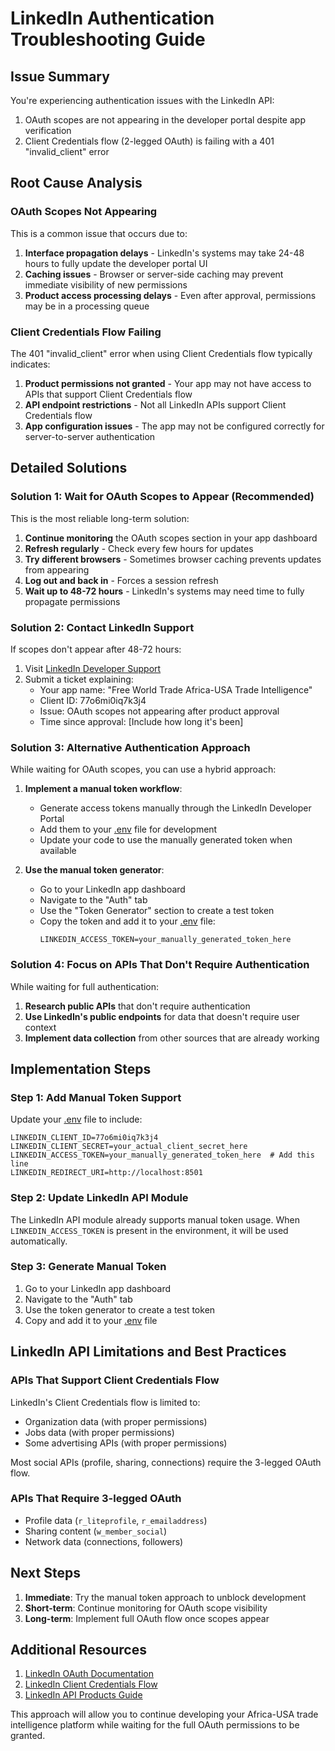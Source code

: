 # LinkedIn Authentication Troubleshooting Guide

## Issue Summary
You're experiencing authentication issues with the LinkedIn API:
1. OAuth scopes are not appearing in the developer portal despite app verification
2. Client Credentials flow (2-legged OAuth) is failing with a 401 "invalid_client" error

## Root Cause Analysis

### OAuth Scopes Not Appearing
This is a common issue that occurs due to:
1. **Interface propagation delays** - LinkedIn's systems may take 24-48 hours to fully update the developer portal UI
2. **Caching issues** - Browser or server-side caching may prevent immediate visibility of new permissions
3. **Product access processing delays** - Even after approval, permissions may be in a processing queue

### Client Credentials Flow Failing
The 401 "invalid_client" error when using Client Credentials flow typically indicates:
1. **Product permissions not granted** - Your app may not have access to APIs that support Client Credentials flow
2. **API endpoint restrictions** - Not all LinkedIn APIs support Client Credentials flow
3. **App configuration issues** - The app may not be configured correctly for server-to-server authentication

## Detailed Solutions

### Solution 1: Wait for OAuth Scopes to Appear (Recommended)
This is the most reliable long-term solution:

1. **Continue monitoring** the OAuth scopes section in your app dashboard
2. **Refresh regularly** - Check every few hours for updates
3. **Try different browsers** - Sometimes browser caching prevents updates from appearing
4. **Log out and back in** - Forces a session refresh
5. **Wait up to 48-72 hours** - LinkedIn's systems may need time to fully propagate permissions

### Solution 2: Contact LinkedIn Support
If scopes don't appear after 48-72 hours:
1. Visit [LinkedIn Developer Support](https://linkedin.zendesk.com/hc/en-us)
2. Submit a ticket explaining:
   - Your app name: "Free World Trade Africa-USA Trade Intelligence"
   - Client ID: 77o6mi0iq7k3j4
   - Issue: OAuth scopes not appearing after product approval
   - Time since approval: [Include how long it's been]

### Solution 3: Alternative Authentication Approach
While waiting for OAuth scopes, you can use a hybrid approach:

1. **Implement a manual token workflow**:
   - Generate access tokens manually through the LinkedIn Developer Portal
   - Add them to your [.env](file:///C:/Users/tjd20.LAPTOP-PCMC2SUO/ASCEND%20GLOBAL%20VENTURES/FREE%20WORLD%20TRADE/.env) file for development
   - Update your code to use the manually generated token when available

2. **Use the manual token generator**:
   - Go to your LinkedIn app dashboard
   - Navigate to the "Auth" tab
   - Use the "Token Generator" section to create a test token
   - Copy the token and add it to your [.env](file:///C:/Users/tjd20.LAPTOP-PCMC2SUO/ASCEND%20GLOBAL%20VENTURES/FREE%20WORLD%20TRADE/.env) file:
     ```
     LINKEDIN_ACCESS_TOKEN=your_manually_generated_token_here
     ```

### Solution 4: Focus on APIs That Don't Require Authentication
While waiting for full authentication:
1. **Research public APIs** that don't require authentication
2. **Use LinkedIn's public endpoints** for data that doesn't require user context
3. **Implement data collection** from other sources that are already working

## Implementation Steps

### Step 1: Add Manual Token Support
Update your [.env](file:///C:/Users/tjd20.LAPTOP-PCMC2SUO/ASCEND%20GLOBAL%20VENTURES/FREE%20WORLD%20TRADE/.env) file to include:
```env
LINKEDIN_CLIENT_ID=77o6mi0iq7k3j4
LINKEDIN_CLIENT_SECRET=your_actual_client_secret_here
LINKEDIN_ACCESS_TOKEN=your_manually_generated_token_here  # Add this line
LINKEDIN_REDIRECT_URI=http://localhost:8501
```

### Step 2: Update LinkedIn API Module
The LinkedIn API module already supports manual token usage. When `LINKEDIN_ACCESS_TOKEN` is present in the environment, it will be used automatically.

### Step 3: Generate Manual Token
1. Go to your LinkedIn app dashboard
2. Navigate to the "Auth" tab
3. Use the token generator to create a test token
4. Copy and add it to your [.env](file:///C:/Users/tjd20.LAPTOP-PCMC2SUO/ASCEND%20GLOBAL%20VENTURES/FREE%20WORLD%20TRADE/.env) file

## LinkedIn API Limitations and Best Practices

### APIs That Support Client Credentials Flow
LinkedIn's Client Credentials flow is limited to:
- Organization data (with proper permissions)
- Jobs data (with proper permissions)
- Some advertising APIs (with proper permissions)

Most social APIs (profile, sharing, connections) require the 3-legged OAuth flow.

### APIs That Require 3-legged OAuth
- Profile data (`r_liteprofile`, `r_emailaddress`)
- Sharing content (`w_member_social`)
- Network data (connections, followers)

## Next Steps

1. **Immediate**: Try the manual token approach to unblock development
2. **Short-term**: Continue monitoring for OAuth scope visibility
3. **Long-term**: Implement full OAuth flow once scopes appear

## Additional Resources

1. [LinkedIn OAuth Documentation](https://docs.microsoft.com/en-us/linkedin/shared/authentication/authorization-code-flow)
2. [LinkedIn Client Credentials Flow](https://docs.microsoft.com/en-us/linkedin/shared/authentication/client-credentials-flow)
3. [LinkedIn API Products Guide](https://docs.microsoft.com/en-us/linkedin/shared/references/migrations/default-roles-migration)

This approach will allow you to continue developing your Africa-USA trade intelligence platform while waiting for the full OAuth permissions to be granted.